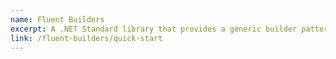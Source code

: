 ```yaml
---
name: Fluent Builders
excerpt: A .NET Standard library that provides a generic builder pattern capable of creating simple to complex object graphs. Designed to be used for unit testing.
link: /fluent-builders/quick-start
---
```


